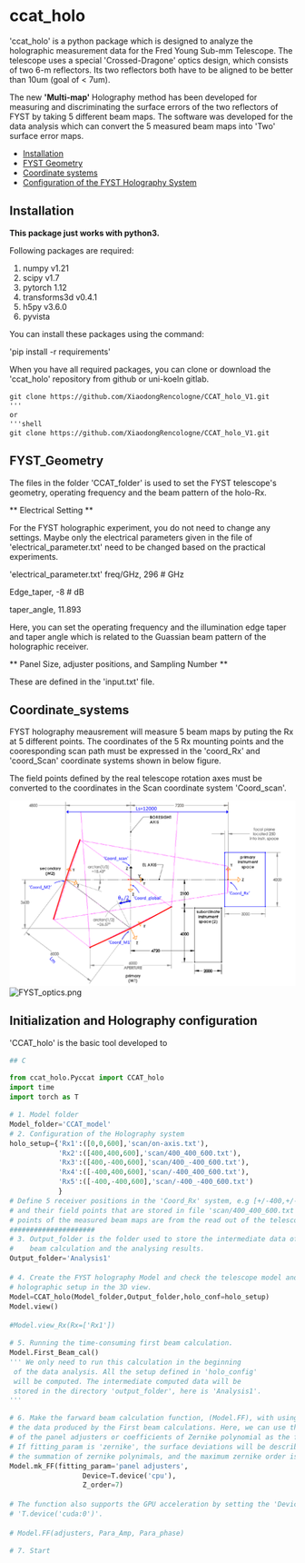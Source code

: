 # ccat_holo

'ccat_holo' is a python package which is designed to analyze the holographic measurement data for the Fred Young Sub-mm Telescope. The telescope uses a special 'Crossed-Dragone' optics design, which consists of two 6-m reflectors. Its two reflectors both have to be aligned to be better than 10um (goal of < 7um). 

The new **'Multi-map'** Holography method has been developed for measuring and discriminating the surface errors of the two reflectors of FYST by taking 5 different beam maps. The software was developed for the data analysis which can convert the 5 measured beam maps into 'Two' surface error maps.

- [Installation](#Installation)
- [FYST Geometry](#FYST_Geometry)
- [Coordinate systems](#Coordinate_systems)
- [Configuration of the FYST Holography System](#Configuration_of_the_FYST_Holography_System)

## Installation
**This package just works with python3.**

Following packages are required:
1. numpy v1.21
2. scipy v1.7
3. pytorch 1.12
4. transforms3d v0.4.1
5. h5py v3.6.0
6. pyvista

You can install these packages using the command:

'pip install -r requirements'

When you have all required packages, you can clone or download the 'ccat_holo' repository from github or uni-koeln gitlab. 

```shell
git clone https://github.com/XiaodongRencologne/CCAT_holo_V1.git
'''
or
'''shell
git clone https://github.com/XiaodongRencologne/CCAT_holo_V1.git
```

## FYST_Geometry
The files in the folder 'CCAT_folder' is used to set the FYST telescope's geometry, operating frequency and the beam pattern of the holo-Rx. 

** Electrical Setting **

For the FYST holographic experiment, you do not need to change any settings. Maybe only the electrical parameters given in the file of 'electrical_parameter.txt' need to be changed based on the practical experiments.

'electrical_parameter.txt'
freq/GHz, 296  # GHz

Edge_taper, -8 # dB

taper_angle, 11.893

Here, you can set the operating frequency and the illumination edge taper and taper angle which is related to the Guassian beam pattern of the holographic receiver. 

** Panel Size, adjuster positions, and Sampling Number **

These are defined in the 'input.txt' file.

## Coordinate_systems

FYST holography meausrement will measure 5 beam maps by puting the Rx at 5 different points. The coordinates of the 5 Rx mounting points and the cooresponding scan path must be expressed in the 'coord_Rx' and 'coord_Scan' coordinate systems shown in below figure.


The field points defined by the real telescope rotation axes must be converted to the coordinates in the Scan coordinate system 'Coord_scan'.

![image info](README_test_files/FYST_optics.png)
![FYST_optics.png](attachment:/FYST_optics.png)

## Initialization and Holography configuration

'CCAT_holo' is the basic tool developed to 








```python
## C
```


```python
from ccat_holo.Pyccat import CCAT_holo
import time
import torch as T
```


```python
# 1. Model folder
Model_folder='CCAT_model'
# 2. Configuration of the Holography system
holo_setup={'Rx1':([0,0,600],'scan/on-axis.txt'), 
            'Rx2':([400,400,600],'scan/400_400_600.txt'),
            'Rx3':([400,-400,600],'scan/400_-400_600.txt'),
            'Rx4':([-400,400,600],'scan/-400_400_600.txt'),
            'Rx5':([-400,-400,600],'scan/-400_-400_600.txt')
            }
# Define 5 receiver positions in the 'Coord_Rx' system, e.g [+/-400,+/-400,600]
# and their field points that are stored in file 'scan/400_400_600.txt'. The field
# points of the measured beam maps are from the read out of the telescope coders.
#####################
# 3. Output_folder is the folder used to store the intermediate data of the first
#    beam calculation and the analysing results.
Output_folder='Analysis1'

# 4. Create the FYST holography Model and check the telescope model and 
# holographic setup in the 3D view.
Model=CCAT_holo(Model_folder,Output_folder,holo_conf=holo_setup)
Model.view()

#Model.view_Rx(Rx=['Rx1'])
```


```python
# 5. Running the time-consuming first beam calculation.
Model.First_Beam_cal()
''' We only need to run this calculation in the beginning
 of the data analysis. All the setup defined in 'holo_config'
 will be computed. The intermediate computed data will be
 stored in the directory 'output_folder', here is 'Analysis1'.
'''

```


```python
# 6. Make the farward beam calculation function, (Model.FF), with using
# the data produced by the First beam calculations. Here, we can use the movements
# of the panel adjusters or coefficients of Zernike polynomial as the fitting paramters.
# If fitting_param is 'zernike', the surface deviations will be described by 
# the summation of zernike polynimals, and the maximum zernike order is 7th.
Model.mk_FF(fitting_param='panel adjusters',
                  Device=T.device('cpu'),
                  Z_order=7)

# The function also supports the GPU acceleration by setting the 'Device' to 
# 'T.device('cuda:0')'.

# Model.FF(adjusters, Para_Amp, Para_phase)

```


```python
# 7. Start
```
